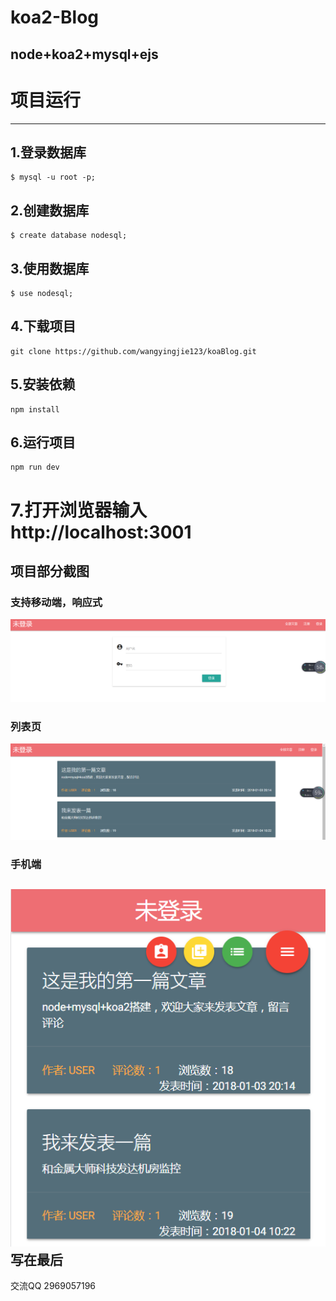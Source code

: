 koa2-Blog
===
node+koa2+mysql+ejs
----
# 项目运行
----
## 1.登录数据库
```mysql
$ mysql -u root -p;
```
## 2.创建数据库
```mysql
$ create database nodesql;
```
## 3.使用数据库
```
$ use nodesql;
```
## 4.下载项目
```
git clone https://github.com/wangyingjie123/koaBlog.git
```
## 5.安装依赖
```
npm install
```
## 6.运行项目
```
npm run dev
```
# 7.打开浏览器输入http://localhost:3001

## 项目部分截图

### 支持移动端，响应式
    
![登陆页](https://raw.githubusercontent.com/wangyingjie123/koaBlog/master/public/img/mdImg/md1.png)

### 列表页
    
![列表页](https://raw.githubusercontent.com/wangyingjie123/koaBlog/master/public/img/mdImg/md2.png)

 ### 手机端
    
![手机端登录页](https://github.com/wangyingjie123/koaBlog/blob/master/public/img/mdImg/md3.png)<br>
 写在最后
 ----
交流QQ 2969057196
    


